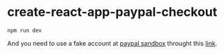 # create-react-app-paypal-checkout

`npm run dev`

And you need to use a fake account at [paypal sandbox](https://www.sandbox.paypal.com/us/home) throught this [link](https://developer.paypal.com/developer/accounts/).
